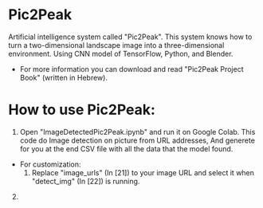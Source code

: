 # Pic2Peak

Artificial intelligence system called "Pic2Peak". This system knows how to turn a two-dimensional landscape image into a three-dimensional environment. Using CNN model of TensorFlow, Python, and Blender.

* For more information you can download and read "Pic2Peak Project Book" (written in Hebrew).

# How to use Pic2Peak:
1) Open "ImageDetectedPic2Peak.ipynb" and run it on Google Colab. This code do Image detection on picture from URL addresses, And generete for you at the end CSV file with all the data that the model found.
  * For customization:
    1) Replace "image_urls" (In [21]) to your image URL and select it when "detect_img" (In [22]) is running.
  
2)
